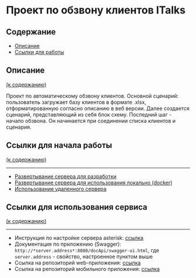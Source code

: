 # Проект по обзвону клиентов ITalks

<h2 name="context">Содержание</h2>

* <a href="#description">Описание</a>
* <a href="#link_for_work">Ссылки для работы</a>

<h2 name = "description">Описание</h2> <a href="#context">(к содержанию)</a>

Проект по автоматическому обзвону клиентов. Основной сценарий: пользователь загружает базу клиентов в формате .xlsx,
отформатированную согласно описанию в веб версии. Далее создается сценарий, представляющий из себя блок схему. Последний шаг - 
начало обзвона. Он начинается при соединении списка клиентов и сценария.


<h2 name="link_for_work">Ссылки для начала работы</h2> <a href="#context">(к содержанию)</a>

----

- <a href="https://github.com/Sw24sX/Telephony/blob/dev/documentation/DeployForDev.md">Развертывание сервера для разработки</a>
- <a href="https://github.com/Sw24sX/Telephony/blob/dev/documentation/DeployByDoker.md">Развертывание сервера для использования локально (docker)</a>
- <a href="https://github.com/Sw24sX/Telephony/blob/dev/documentation/ConnectToRemote.md">Использование удаленного сервера</a>


<h2 name="link_for_work">Ссылки для использования сервиса</h2> <a href="#context">(к содержанию)</a>

----

- Инструкция по настройке сервера asterisk: <a href="https://github.com/Alllex202/asterisk_setup#readme">ссылка</a>
- Документация по приложению (Swagger): `http://*server.address*:8080/docApi/swagger-ui.html`, где `server.address` - свойство, настроенное пунктом выше
- Ссылка на репозиторий web-приложения: <a href="https://github.com/Alllex202/telephony-react">ссылка</a>
- Ссылка на репозиторий мобильного приложения: <a href="https://github.com/dekabrsky/ITalks">ссылка</a>
